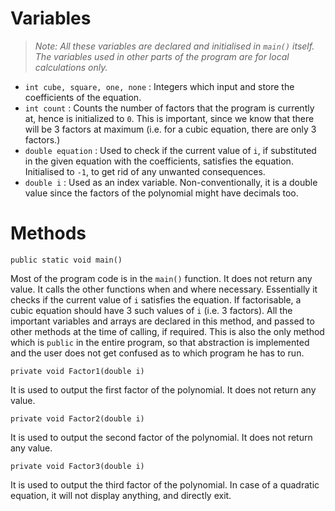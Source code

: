 # Variables

> _Note: All these variables are declared and initialised in `main()` itself. The variables used in other parts of the program are for local calculations only._
>

- `int cube, square, one, none` : Integers which input and store the coefficients of the equation.
- `int count` : Counts the number of factors that the program is currently at, hence is initialized to `0`. This is important, since we know that there will be 3 factors at maximum (i.e. for a cubic equation, there are only 3 factors.)
- `double equation` : Used to check if the current value of `i`, if substituted in the given equation with the coefficients, satisfies the equation. Initialised to `-1`, to get rid of any unwanted consequences.
- `double i` : Used as an index variable. Non-conventionally, it is a double value since the factors of the polynomial might have decimals too.

# Methods

```
public static void main()
```
Most of the program code is in the `main()` function. It does not return any value. It calls the other functions when and where necessary. Essentially it checks if the current value of `i` satisfies the equation. If factorisable, a cubic equation should have 3 such values of `i` (i.e. 3 factors). All the important variables and arrays are declared in this method, and passed to other methods at the time of calling, if required. This is also the only method which is `public` in the entire program, so that abstraction is implemented and the user does not get confused as to which program he has to run.


```
private void Factor1(double i)
```
It is used to output the first factor of the polynomial. It does not return any value.


```
private void Factor2(double i)
```
It is used to output the second factor of the polynomial. It does not return any value.


```
private void Factor3(double i)
```
It is used to output the third factor of the polynomial. In case of a quadratic equation, it will not display anything, and directly exit.
